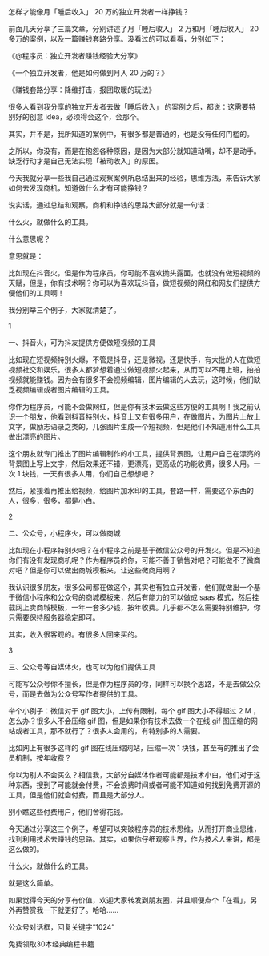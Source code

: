怎样才能像月「睡后收入」 20 万的独立开发者一样挣钱？

前面几天分享了三篇文章，分别讲述了月「睡后收入」 2 万和月「睡后收入」 20 多万的案例，以及一篇赚钱套路分享。没看过的可以看看，分别如下：

《@程序员：独立开发者赚钱经验大分享》

《一个独立开发者，他是如何做到月入 20 万的？》

《赚钱套路分享：降维打击，报团取暖的玩法》

很多人看到我分享的独立开发者去做「睡后收入」 的案例之后，都说：这需要特别好的创意 idea，必须得会这个，会那个。

其实，并不是，我所知道的案例中，有很多都是普通的，也是没有任何门槛的。

之所以，你没有，而是在抱怨各种原因，是因为大部分就知道动嘴，却不是动手。缺乏行动才是自己无法实现「被动收入」的原因。

今天我就分享一些我自己通过观察案例所总结出来的经验，思维方法，来告诉大家如何去发现商机，知道做什么才有可能挣钱？

说实话，通过总结和观察，商机和挣钱的思路大部分就是一句话：


什么火，就做什么的工具。



什么意思呢？

意思就是：

比如现在抖音火，但是作为程序员，你可能不喜欢抛头露面，也就没有做短视频的天赋，但是，你有技术啊？你可以为喜欢玩抖音，做短视频的网红和网友们提供方便他们的工具啊！

我分别举三个例子，大家就清楚了。

1




一、抖音火，可为抖友提供方便做短视频的工具

比如现在短视频特别火爆，不管是抖音，还是微视，还是快手，有大批的人在做短视频社交和娱乐。很多人都梦想着通过做短视频火起来，从而可以不用上班，拍拍视频就能赚钱。因为会有很多不会视频编辑，图片编辑的人去玩，这时候，他们缺乏视频编辑或者图片编辑的工具。

你作为程序员，可能不会做网红，但是你有技术去做这些方便的工具啊！我之前认识一个朋友，他看到抖音特别火，抖音上又有很多用户，在做图片，为图片上放上文字，做励志语录之类的，几张图片生成一个短视频，但是他们不知道用什么工具做出漂亮的图片。

这个朋友就专门推出了图片编辑制作的小工具，提供背景图，让用户自己在漂亮的背景图上写上文字，然后效果还不错，更漂亮，更高级的功能收费，很多人用。一次 1 块钱，一天有很多人用，你们自己想想吧？

然后，紧接着再推出给视频，给图片加水印的工具，套路一样，需要这个东西的人，很多，很多，都是小白。

2




二、公众号，小程序火，可以做商城

比如现在小程序特别火吧？在小程序之前是基于微信公众号的开发火。但是不知道你们有没有发现商机呢？作为程序员的你，可能不善于销售对吧？可能做不了微商对吧？但是你可以做出商城模板来，让这些微商用啊？

我认识很多朋友，很多公司都在做这个，其实也有独立开发者，他们就做出一个基于微信小程序和公众号的商城模板来，然后有能力的可以做成 saas 模式，然后挂载网上卖商城模板，一年一套多少钱，按年收费。几乎都不怎么需要特别维护，你只需要保持服务器稳定即可。

其实，收入很客观的。有很多人回来买的。

3




三、公众号等自媒体火，也可以为他们提供工具

可能写公众号你不擅长，但是作为程序员的你，同样可以换个思路，不是去做公众号，而是去做为公众号写作者提供的工具。

举个小例子：微信对于 gif 图大小，上传有限制，每个 gif 图大小不得超过 2 M ，怎么办？很多人不会压缩 gif 图，但是如果你有技术去做一个在线 gif 图压缩的网站或者工具，那不就行了？很多人会用的，有特别多的人需要。

比如网上有很多这样的 gif 图在线压缩网站，压缩一次 1 块钱，甚至有的推出了会员机制，按年收费？

你以为别人不会买么？相信我，大部分自媒体作者可能都是技术小白，他们对于这种东西，搜到了可能就会付费，不会浪费时间或者可能不知道如何找到免费开源的工具，但是他们就会付费，而且是大部分人。

别小瞧这些付费用户，他们舍得花钱。

今天通过分享这三个例子，希望可以突破程序员的技术思维，从而打开商业思维，找到利用技术去赚钱的思路。其实，如果你仔细观察世界，作为技术人来讲，都是这么做的。

什么火，就做什么的工具。

就是这么简单。

如果觉得今天的分享有价值，欢迎大家转发到朋友圈，并且顺便点个「在看」，另外再赞赏我一下就更好了。哈哈……

公众号对话框，回复关键字“1024”

免费领取30本经典编程书籍
